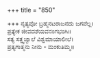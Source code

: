+++
title = "850"

+++
ನೃತ್ಯವೋ ಬ್ರಹ್ಮನಟರಾಜನದು ಜಗವೆಲ್ಲ।  
ಪ್ರತ್ಯೇಕ ಜೀವದಶೆಯವನಂಗಭಂಗಿ॥  
ಸತ್ಯ ಸತ್ತ್ವಜ್ವಾಲೆ ವಿಶ್ವಮಾಯಾಲೀಲೆ।  
ಪ್ರತ್ಯಗಾತ್ಮನು ನೀನು - ಮಂಕುತಿಮ್ಮ॥  
